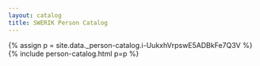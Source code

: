 ```yaml
---
layout: catalog
title: SWERIK Person Catalog
---
```

{% assign p = site.data._person-catalog.i-UukxhVrpswE5ADBkFe7Q3V %}
{% include person-catalog.html p=p %}

